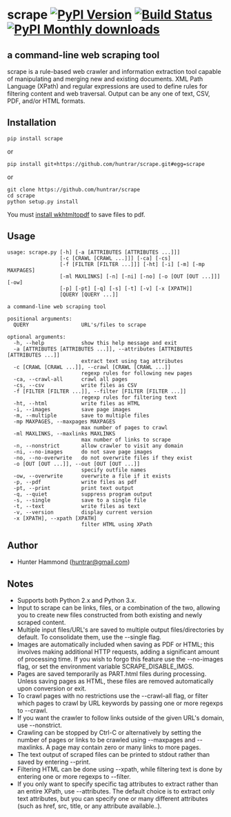# scrape [![PyPI Version](https://img.shields.io/pypi/v/scrape.svg)](https://pypi.python.org/pypi/scrape) [![Build Status](https://travis-ci.org/huntrar/scrape.svg?branch=master)](https://travis-ci.org/huntrar/scrape) [![PyPI Monthly downloads](https://img.shields.io/pypi/dm/scrape.svg?style=flat)](https://pypi.python.org/pypi/scrape)

## a command-line web scraping tool

scrape is a rule-based web crawler and information extraction tool capable of manipulating and merging new and existing documents. XML Path Language (XPath) and regular expressions are used to define rules for filtering content and web traversal. Output can be any one of text, CSV, PDF, and/or HTML formats.

## Installation
    pip install scrape

or

    pip install git+https://github.com/huntrar/scrape.git#egg=scrape

or

    git clone https://github.com/huntrar/scrape
    cd scrape
    python setup.py install

You must [install wkhtmltopdf](https://github.com/pdfkit/pdfkit/wiki/Installing-WKHTMLTOPDF) to save files to pdf.

## Usage
    usage: scrape.py [-h] [-a [ATTRIBUTES [ATTRIBUTES ...]]]
                     [-c [CRAWL [CRAWL ...]]] [-ca] [-cs]
                     [-f [FILTER [FILTER ...]]] [-ht] [-i] [-m] [-mp MAXPAGES]
                     [-ml MAXLINKS] [-n] [-ni] [-no] [-o [OUT [OUT ...]]] [-ow]
                     [-p] [-pt] [-q] [-s] [-t] [-v] [-x [XPATH]]
                     [QUERY [QUERY ...]]

    a command-line web scraping tool

    positional arguments:
      QUERY                 URL's/files to scrape

    optional arguments:
      -h, --help            show this help message and exit
      -a [ATTRIBUTES [ATTRIBUTES ...]], --attributes [ATTRIBUTES [ATTRIBUTES ...]]
                            extract text using tag attributes
      -c [CRAWL [CRAWL ...]], --crawl [CRAWL [CRAWL ...]]
                            regexp rules for following new pages
      -ca, --crawl-all      crawl all pages
      -cs, --csv            write files as CSV
      -f [FILTER [FILTER ...]], --filter [FILTER [FILTER ...]]
                            regexp rules for filtering text
      -ht, --html           write files as HTML
      -i, --images          save page images
      -m, --multiple        save to multiple files
      -mp MAXPAGES, --maxpages MAXPAGES
                            max number of pages to crawl
      -ml MAXLINKS, --maxlinks MAXLINKS
                            max number of links to scrape
      -n, --nonstrict       allow crawler to visit any domain
      -ni, --no-images      do not save page images
      -no, --no-overwrite   do not overwrite files if they exist
      -o [OUT [OUT ...]], --out [OUT [OUT ...]]
                            specify outfile names
      -ow, --overwrite      overwrite a file if it exists
      -p, --pdf             write files as pdf
      -pt, --print          print text output
      -q, --quiet           suppress program output
      -s, --single          save to a single file
      -t, --text            write files as text
      -v, --version         display current version
      -x [XPATH], --xpath [XPATH]
                            filter HTML using XPath

## Author
* Hunter Hammond (huntrar@gmail.com)

## Notes
* Supports both Python 2.x and Python 3.x.
* Input to scrape can be links, files, or a combination of the two, allowing you to create new files constructed from both existing and newly scraped content.
* Multiple input files/URL's are saved to multiple output files/directories by default. To consolidate them, use the --single flag.
* Images are automatically included when saving as PDF or HTML; this involves making additional HTTP requests, adding a significant amount of processing time. If you wish to forgo this feature use the --no-images flag, or set the environment variable SCRAPE_DISABLE_IMGS.
* Pages are saved temporarily as PART.html files during processing. Unless saving pages as HTML, these files are removed automatically upon conversion or exit.
* To crawl pages with no restrictions use the --crawl-all flag, or filter which pages to crawl by URL keywords by passing one or more regexps to --crawl.
* If you want the crawler to follow links outside of the given URL's domain, use --nonstrict.
* Crawling can be stopped by Ctrl-C or alternatively by setting the number of pages or links to be crawled using --maxpages and --maxlinks. A page may contain zero or many links to more pages.
* The text output of scraped files can be printed to stdout rather than saved by entering --print.
* Filtering HTML can be done using --xpath, while filtering text is done by entering one or more regexps to --filter.
* If you only want to specify specific tag attributes to extract rather than an entire XPath, use --attributes. The default choice is to extract only text attributes, but you can specify one or many different attributes (such as href, src, title, or any attribute available..).

